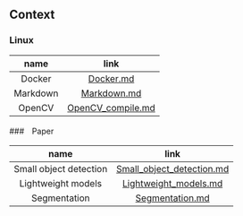 ## Context

### Linux

|  name  |     link     |
| :----: | :-----------: |
| Docker | [Docker.md]() |
| Markdown | [Markdown.md]() |
| OpenCV | [OpenCV_compile.md]() |

###　Paper

|          name          |             link              |
| :--------------------: | :---------------------------: |
| Small object detection | [Small_object_detection.md]() |
|   Lightweight models   |   [Lightweight_models.md]()   |
|      Segmentation      |      [Segmentation.md]()      |










